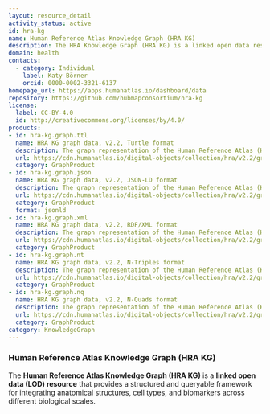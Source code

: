```yaml
---
layout: resource_detail
activity_status: active
id: hra-kg
name: Human Reference Atlas Knowledge Graph (HRA KG)
description: The HRA Knowledge Graph (HRA KG) is a linked open data resource that integrates anatomical structures, cell types, and biomarkers to support cross-scale biological queries.
domain: health
contacts:
  - category: Individual
    label: Katy Börner
    orcid: 0000-0002-3321-6137
homepage_url: https://apps.humanatlas.io/dashboard/data
repository: https://github.com/hubmapconsortium/hra-kg
license:
  label: CC-BY-4.0
  id: http://creativecommons.org/licenses/by/4.0/
products:
- id: hra-kg.graph.ttl
  name: HRA KG graph data, v2.2, Turtle format
  description: The graph representation of the Human Reference Atlas (HRA) dataset, v2.2, Turtle format
  url: https://cdn.humanatlas.io/digital-objects/collection/hra/v2.2/graph.ttl
  category: GraphProduct
- id: hra-kg.graph.json
  name: HRA KG graph data, v2.2, JSON-LD format
  description: The graph representation of the Human Reference Atlas (HRA) dataset, v2.2, JSON-LD format
  url: https://cdn.humanatlas.io/digital-objects/collection/hra/v2.2/graph.json
  category: GraphProduct
  format: jsonld
- id: hra-kg.graph.xml
  name: HRA KG graph data, v2.2, RDF/XML format
  description: The graph representation of the Human Reference Atlas (HRA) dataset, v2.2, RDF/XML format
  url: https://cdn.humanatlas.io/digital-objects/collection/hra/v2.2/graph.xml
  category: GraphProduct
- id: hra-kg.graph.nt
  name: HRA KG graph data, v2.2, N-Triples format
  description: The graph representation of the Human Reference Atlas (HRA) dataset, v2.2, N-Triples format
  url: https://cdn.humanatlas.io/digital-objects/collection/hra/v2.2/graph.nt
  category: GraphProduct
- id: hra-kg.graph.nq
  name: HRA KG graph data, v2.2, N-Quads format
  description: The graph representation of the Human Reference Atlas (HRA) dataset, v2.2, N-Quads format
  url: https://cdn.humanatlas.io/digital-objects/collection/hra/v2.2/graph.nq
  category: GraphProduct
category: KnowledgeGraph
---
```


### Human Reference Atlas Knowledge Graph (HRA KG)

The **Human Reference Atlas Knowledge Graph (HRA KG)** is a **linked open data (LOD) resource** that provides a structured and queryable framework for integrating anatomical structures, cell types, and biomarkers across different biological scales.
